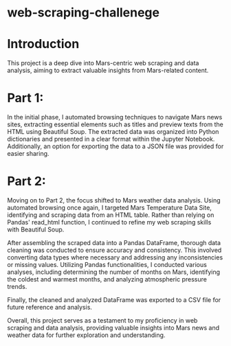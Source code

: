 # web-scraping-challenege

# Introduction

This project is a deep dive into Mars-centric web scraping and data analysis, aiming to extract valuable insights from Mars-related content.

# Part 1: 

In the initial phase, I automated browsing techniques to navigate Mars news sites, extracting essential elements such as titles and preview texts from the HTML using Beautiful Soup. The extracted data was organized into Python dictionaries and presented in a clear format within the Jupyter Notebook. Additionally, an option for exporting the data to a JSON file was provided for easier sharing.

# Part 2: 

Moving on to Part 2, the focus shifted to Mars weather data analysis. Using automated browsing once again, I targeted Mars Temperature Data Site, identifying and scraping data from an HTML table. Rather than relying on Pandas' read_html function, I continued to refine my web scraping skills with Beautiful Soup.

After assembling the scraped data into a Pandas DataFrame, thorough data cleaning was conducted to ensure accuracy and consistency. This involved converting data types where necessary and addressing any inconsistencies or missing values. Utilizing Pandas functionalities, I conducted various analyses, including determining the number of months on Mars, identifying the coldest and warmest months, and analyzing atmospheric pressure trends.

Finally, the cleaned and analyzed DataFrame was exported to a CSV file for future reference and analysis.

Overall, this project serves as a testament to my proficiency in web scraping and data analysis, providing valuable insights into Mars news and weather data for further exploration and understanding.





